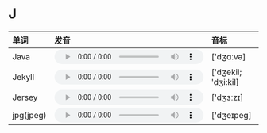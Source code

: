 
# J

| 单词  | 发音 | 音标 |
| :-- | :-- | :-- |
| Java | <audio :src="$withBase('/audio/Java.mp3')" controls="controls"></audio> | ['dʒɑːvə] |
| Jekyll | <audio :src="$withBase('/audio/Jekyll.mp3')" controls="controls"></audio> | ['dʒekil; 'dʒi:kil] |
| Jersey | <audio :src="$withBase('/audio/Jersey.mp3')" controls="controls"></audio> | ['dʒɜːzɪ] |
| jpg(jpeg) | <audio :src="$withBase('/audio/jpg(jpeg).mp3')" controls="controls"></audio> | ['dʒeɪpeɡ] |

<style lang="css">
audio {
  height: 30px;
}

@media screen and (max-width: 720px){
  audio { 
    width: 20px; 
  } 
}
</style>
